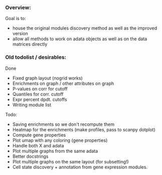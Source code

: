 ### Overview:
Goal is to:
- house the original modules discovery method as well as the improved version
- allow all methods to work on adata objects as well as on the data matrices directly


### Old todolist / desirables:
Done
- Fixed graph layout (nogrid works)
- Enrichments on graph / other attributes on graph
- P-values on corr for cutoff
- Quantiles for corr. cutoff
- Expr percent dpdt. cutoffs
- Writing module list

Todo:
- Saving enrichments so we don't recompute them
- Heatmap for the enrichments (make profiles, pass to scanpy dotplot)
- Compute gene properties
- Plot umap with any coloring (gene properties)
- Handle both X and adata
- Plot multiple graphs from the same adata
- Better docstrings
- Plot multiple graphs on the same layout (for subsetting!)
- Cell state discovery + annotation from gene expression modules.
